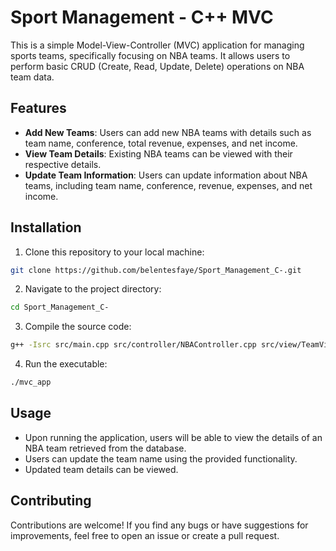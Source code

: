 # Sport Management - C++ MVC

This is a simple Model-View-Controller (MVC) application for managing sports teams, specifically focusing on NBA teams. It allows users to perform basic CRUD (Create, Read, Update, Delete) operations on NBA team data.

## Features

- **Add New Teams**: Users can add new NBA teams with details such as team name, conference, total revenue, expenses, and net income.
- **View Team Details**: Existing NBA teams can be viewed with their respective details.
- **Update Team Information**: Users can update information about NBA teams, including team name, conference, revenue, expenses, and net income.

## Installation

1. Clone this repository to your local machine:

```bash
git clone https://github.com/belentesfaye/Sport_Management_C-.git
```

2. Navigate to the project directory:

```bash
cd Sport_Management_C-
```

3. Compile the source code:

```bash
g++ -Isrc src/main.cpp src/controller/NBAController.cpp src/view/TeamView.cpp src/model/NBATeam.cpp -o mvc_app
```

4. Run the executable:

```bash
./mvc_app
```

## Usage

- Upon running the application, users will be able to view the details of an NBA team retrieved from the database.
- Users can update the team name using the provided functionality.
- Updated team details can be viewed.

## Contributing

Contributions are welcome! If you find any bugs or have suggestions for improvements, feel free to open an issue or create a pull request.
